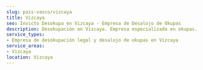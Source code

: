 ```yaml
---
slug: pais-vasco/vizcaya
title: Vizcaya
seo: Invicto Desokupa en Vizcaya - Empresa de Desalojo de Okupas
description: Desokupación en Vizcaya. Empresa especializada en okupas. Mediación legal y desalojo express. Presupuesto gratuito.
service_types:
- Empresa de desokupación legal y desalojo de okupas en Vizcaya
service_areas:
- Vizcaya
location: Vizcaya
---
```

